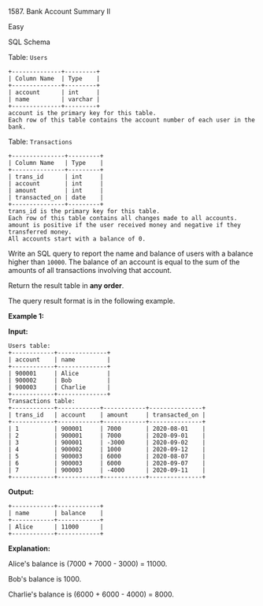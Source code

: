 1587\. Bank Account Summary II

Easy

SQL Schema

Table: `Users`

    +--------------+---------+
    | Column Name  | Type    |
    +--------------+---------+
    | account      | int     |
    | name         | varchar |
    +--------------+---------+
    account is the primary key for this table.
    Each row of this table contains the account number of each user in the bank. 

Table: `Transactions`

    +---------------+---------+
    | Column Name   | Type    |
    +---------------+---------+
    | trans_id      | int     |
    | account       | int     |
    | amount        | int     |
    | transacted_on | date    |
    +---------------+---------+
    trans_id is the primary key for this table.
    Each row of this table contains all changes made to all accounts.
    amount is positive if the user received money and negative if they transferred money.
    All accounts start with a balance of 0. 

Write an SQL query to report the name and balance of users with a balance higher than `10000`. The balance of an account is equal to the sum of the amounts of all transactions involving that account.

Return the result table in **any order**.

The query result format is in the following example.

**Example 1:**

**Input:**

    Users table:
    +------------+--------------+
    | account    | name         |
    +------------+--------------+
    | 900001     | Alice        |
    | 900002     | Bob          |
    | 900003     | Charlie      |
    +------------+--------------+
    Transactions table:
    +------------+------------+------------+---------------+
    | trans_id   | account    | amount     | transacted_on |
    +------------+------------+------------+---------------+
    | 1          | 900001     | 7000       | 2020-08-01    |
    | 2          | 900001     | 7000       | 2020-09-01    |
    | 3          | 900001     | -3000      | 2020-09-02    |
    | 4          | 900002     | 1000       | 2020-09-12    |
    | 5          | 900003     | 6000       | 2020-08-07    |
    | 6          | 900003     | 6000       | 2020-09-07    |
    | 7          | 900003     | -4000      | 2020-09-11    |
    +------------+------------+------------+---------------+

**Output:**

    +------------+------------+
    | name       | balance    |
    +------------+------------+
    | Alice      | 11000      |
    +------------+------------+

**Explanation:**

Alice's balance is (7000 + 7000 - 3000) = 11000.

Bob's balance is 1000.

Charlie's balance is (6000 + 6000 - 4000) = 8000. 